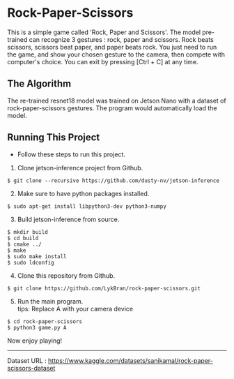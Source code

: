 # Rock-Paper-Scissors  
This is a simple game called 'Rock, Paper and Scissors'. The model pre-trained can recognize 3 gestures : rock, paper and scissors. Rock beats scissors, scissors beat paper, and paper beats rock. You just need to run the game, and show your chosen gesture to the camera, then compete with computer's choice. You can exit by pressing [Ctrl + C] at any time.  
## The Algorithm  
The re-trained resnet18 model was trained on Jetson Nano with a dataset of rock-paper-scissors gestures. The program would automatically load the model.  
## Running This Project  
* Follow these steps to run this project.  
1. Clone jetson-inference project from Github.  
```
$ git clone --recursive https://github.com/dusty-nv/jetson-inference
```
2. Make sure to have python packages installed.  
```
$ sudo apt-get install libpython3-dev python3-numpy
```
3. Build jetson-inference from source.  
```
$ mkdir build
$ cd build
$ cmake ../
$ make
$ sudo make install
$ sudo ldconfig
```
4. Clone this repository from Github.  
```
$ git clone https://github.com/LykBran/rock-paper-scissors.git
```
5. Run the main program.  
tips: Replace A with your camera device  
```
$ cd rock-paper-scissors
$ python3 game.py A
```
Now enjoy playing!  

---

Dataset URL : https://www.kaggle.com/datasets/sanikamal/rock-paper-scissors-dataset  
